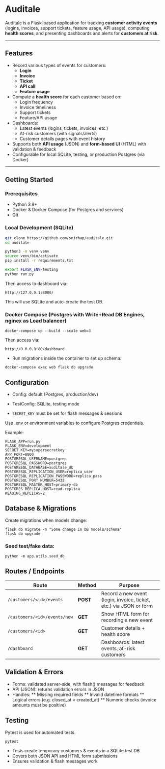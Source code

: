 # Auditale

Auditale is a Flask-based application for tracking **customer activity events** (logins, invoices, support tickets, feature usage, API usage), computing **health scores**, and presenting dashboards and alerts for **customers at risk**.

---

## Features

- Record various types of events for customers:
  - **Login**
  - **Invoice**
  - **Ticket**
  - **API call**
  - **Feature usage**
- Compute a **health score** for each customer based on:
  - Login frequency
  - Invoice timeliness
  - Support tickets
  - Feature/API usage
- Dashboards:
  - Latest events (logins, tickets, invoices, etc.)
  - At-risk customers (with signals/alerts)
  - Customer details pages with event history
- Supports both **API usage** (JSON) and **form-based UI** (HTML) with validation & feedback
- Configurable for local SQLite, testing, or production Postgres (via Docker)

---

## Getting Started

### Prerequisites
- Python 3.9+
- Docker & Docker Compose (for Postgres and services)
- Git

### Local Development (SQLite)
```bash
git clone https://github.com/snirhap/auditale.git
cd auditale

python3 -m venv venv
source venv/bin/activate
pip install -r requirements.txt

export FLASK_ENV=testing
python run.py
```

Then access to dashboard via:
```
http://127.0.0.1:8000/
```

This will use SQLite and auto-create the test DB.

### Docker Compose (Postgres with Write+Read DB Engines, nginex as Load balancer)
```
docker-compose up --build --scale web=3
```

Then access via:
```
http://0.0.0.0:80/dashboard
```

- Run migrations inside the container to set up schema:

```
docker-compose exec web flask db upgrade
```

## Configuration
* Config: default (Postgres, production/dev)

* TestConfig: SQLite, testing mode

* ```SECRET_KEY``` must be set for flash messages & sessions

Use .env or environment variables to configure Postgres credentials.

Example:
```
FLASK_APP=run.py
FLASK_ENV=development
SECRET_KEY=mysupersecretkey
APP_PORT=8000
POSTGRESQL_USERNAME=postgres
POSTGRESQL_PASSWORD=postgres
POSTGRESQL_DATABASE=auditale_db
POSTGRESQL_REPLICATION_USER=replica_user
POSTGRESQL_REPLICATION_PASSWORD=replica_pass
POSTGRESQL_PORT_NUMBER=5432
POSTGRESQL_MASTER_HOST=primary-db
POSTGRES_REPLICA_HOST=read-replica
READING_REPLICAS=2
```

## Database & Migrations
Create migrations when models change:
```
flask db migrate -m "Some change in DB models/schema"
flask db upgrade
```

### Seed test/fake data:

```python -m app.utils.seed_db```

## Routes / Endpoints
| Route                        | Method   | Purpose                                                            |
| ---------------------------- | -------- | ------------------------------------------------------------------ |
| `/customers/<id>/events`     | **POST** | Record a new event (login, invoice, ticket, etc.) via JSON or form |
| `/customers/<id>/events/new` | **GET**  | Show HTML form for recording a new event                           |
| `/customers/<id>`            | **GET**  | Customer details + health score                                    |
| `/dashboard`                 | **GET**  | Dashboards: latest events, at-risk customers                       |


## Validation & Errors
* Forms: validated server-side, with flash() messages for feedback
* API (JSON): returns validation errors in JSON
* Handles:
 ** Missing required fields
 ** Invalid datetime formats
 ** Logical errors (e.g. closed_at < created_at)
 ** Numeric checks (invoice amounts must be positive)

 ## Testing
 Pytest is used for automated tests.

 ```pytest```

* Tests create temporary customers & events in a SQLite test DB
* Covers both JSON API and HTML form submissions
* Ensures validation & flash messages work
